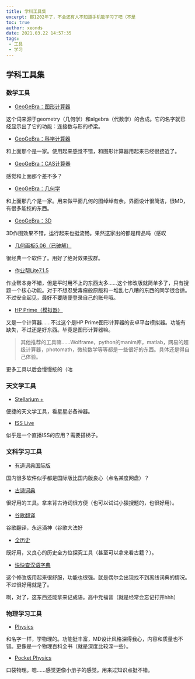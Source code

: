 ```yaml
---
title: 学科工具集
excerpt: 都1202年了，不会还有人不知道手机能学习了吧（不是
toc: true
author: xeonds
date: 2021.03.22 14:57:35
tags: 
 - 工具
 - 学习
---
```


## 学科工具集

### 数学工具

* [GeoGeBra：图形计算器](https://dreamweb.lanzoui.com/iyfl7dwa8eh)

这个词来源于geometry（几何学）和algebra（代数学）的合成。它的名字就已经显示出了它的功能：连接数与形的桥梁。

* [GeoGeBra：科学计算器](https://dreamweb.lanzoui.com/iPrNadwa8xg)

和上面那个是一家。使用起来感觉不错，和图形计算器用起来已经很接近了。

* [GeoGeBra：CAS计算器](https://dreamweb.lanzoui.com/iAmPYe157tg)

感觉和上面那个差不多？

* [GeoGeBra：几何学](https://dreamweb.lanzoui.com/idHxldwozfe)

和上面那几个是一家。用来做平面几何的图绰绰有余。界面设计很简洁，很MD，有很多能挖的东西。

* [GeoGeBra：3D](https://dreamweb.lanzoui.com/irrMfdwp05a)

3D作图效果不错，运行起来也挺流畅。果然这家出的都是精品吗（感叹

* [几何画板5.06（已破解）](https://dreamweb.lanzoui.com/iGyspedti9i)

很经典一个软件了。用好了绝对效果拔群。

* [作业帮Lite7.1.5](https://dreamweb.lanzoui.com/iHqY7gkcgdc)

作业帮本身不错，但是平时用不上的东西太多……这个修改版就简单多了，只有搜题一个核心功能。对于不想忍受毒瘤般原版和一堆乱七八糟的东西的同学很合适。不过安全起见，最好不要随便登录自己的账号哦。

* [HP Prime（模拟器）](https://dreamweb.lanzoui.com/icbvTgkckng)

又是一个计算器……不过这个是HP Prime图形计算器的安卓平台模拟器。功能有缺失，不过还是好东西。毕竟是图形计算器嘛。

>其他推荐的工具嘛......Wolframe，python的manim​库，matlab，网易的超级计算器，photomath，微软数学等等都是一些很好的东西。具体还是得自己体验。

更多工具以后会慢慢挖的（咕

### 天文学工具

* [Stellarium +](https://dreamweb.lanzoui.com/iOYepdwp0vg)

便捷的天文学工具，看星星必备神器。

* [ISS Live](https://dreamweb.lanzoui.com/i9aKue1kbgh)

似乎是一个直播ISS的应用？需要搭梯子。

### 文科学习工具

* [有道词典国际版](https://dreamweb.lanzoui.com/iIEJ1dwpgfg)

国内很多软件似乎都是国际版比国内版良心（点名某度网盘）？

* [古诗词典](https://dreamweb.lanzoui.com/icuOre1kdyh)

很好用的工具。拿来背古诗词很方便（也可以试试小猿搜题的，也很好用）。

* [谷歌翻译](https://dreamweb.lanzoui.com/iO48te1kedc)

谷歌翻译，永远滴神（谷歌大法好

* [全历史](https://dreamweb.lanzoui.com/iW3jAe1kdfi)

既好用，又良心的历史全方位探究工具（甚至可以拿来看古籍？）。

* [快快查汉语字典](https://dreamweb.lanzoui.com/iQFKqe1kbqh)

这个修改版用起来很舒服，功能也很强。就是偶尔会出现找不到离线词典的情况。不过很好用就是了。

啊，对了，这东西还能拿来记成语。高中党福音（就是经常会忘记打开hhh）

### 物理学习工具

* [Physics](https://dreamweb.lanzoui.com/iZLNudwp0ej)

和名字一样，学物理的。功能挺丰富，MD设计风格深得我心，内容和质量也不错。更像是一个物理百科全书（就是深度比较深一些）。

* [Pocket Physics](https://dreamweb.lanzoui.com/iKf2gdwp1cd)

口袋物理。嗯......感觉更像小册子的感觉。用来过知识点挺不错。

